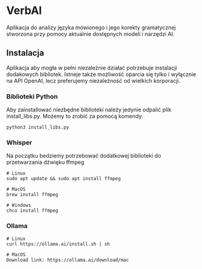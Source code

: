 # VerbAl
Aplikacja do analizy języka mówionego i jego korekty gramatycznej stworzona przy pomocy aktualnie dostępnych modeli i narzędzi AI.

## Instalacja 
Aplikacja aby mogła w pełni niezależnie działać potrzebuje instalacji dodakowych bibliotek. Istneje także możliwość oparcia się tylko i wyłącznie na API OpenAI, lecz preferujemy niezależność od wielkich korporacji.

### Biblioteki Python

Aby zainstallować niezbędne biblioteki należy jedynie odpalić plik install_libs.py. Możemy to zrobić za pomocą komendy:
```
python3 install_libs.py
```

### Whisper

Na początku bedziemy potrzebować dodatkowej biblioteki do przetwarzania dźwięku ffmpeg
```
# Linux
sudo apt update && sudo apt install ffmpeg

# MacOS
brew install ffmpeg

# Windows
chco install ffmpeg
```

### Ollama

```
# Linux
curl https://ollama.ai/install.sh | sh

# MacOS
Download link: https://ollama.ai/download/mac
```

